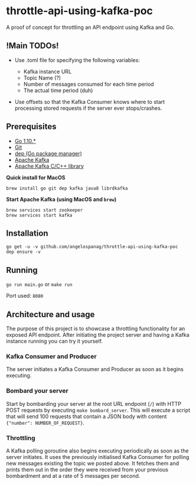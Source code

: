 # throttle-api-using-kafka-poc

A proof of concept for throttling an API endpoint using Kafka and Go.

## !Main TODOs!

* Use .toml file for specifying the following variables:
    * Kafka instance URL
    * Topic Name (?)
    * Number of messages consumed for each time period
    * The actual time period (duh)
  
* Use offsets so that the Kafka Consumer knows where to start processing stored requests if the server ever stops/crashes.

## Prerequisites
* [Go 1.10.*](https://golang.org/)
* [Git](https://git-scm.com/)
* [dep (Go package manager)](https://golang.github.io/dep/)
* [Apache Kafka](https://kafka.apache.org/)
* [Apache Kafka C/C++ library](https://github.com/edenhill/librdkafka)

**Quick install for MacOS**

`brew install go git dep kafka java8 librdkafka`

**Start Apache Kafka (using MacOS and `brew`)**
```
brew services start zookeeper
brew services start kafka
```

## Installation

```
go get -u -v github.com/angelospanag/throttle-api-using-kafka-poc
dep ensure -v
```

## Running

`go run main.go` or `make run`

Port used: `8080`

## Architecture and usage

The purpose of this project is to showcase a throttling functionality for an exposed API endpoint. After initiating the project server and having a Kafka instance running you can try it yourself.

### Kafka Consumer and Producer
The server initiates a Kafka Consumer and Producer as soon as it begins executing.

### Bombard your server
Start by bombarding your server at the root URL endpoint (`/`) with HTTP POST requests by executing `make bombard_server`. This will execute a script that will send 100 requests that contain a JSON body with content `{"number": NUMBER_OF_REQUEST}`.

### Throttling
A Kafka polling goroutine also begins executing periodically as soon as the server initiates. It uses the previously initialised Kafka Consumer for polling new messages existing the topic we posted above. It fetches them and prints them out in the order they were received from your previous bombardment and at a rate of 5 messages per second.
